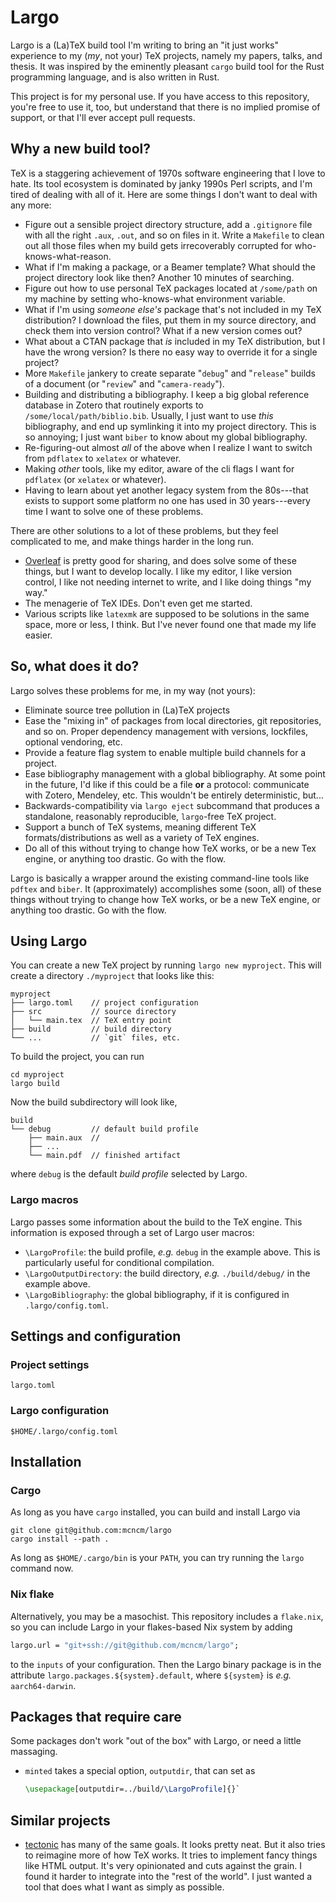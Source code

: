 # Largo

Largo is a (La)TeX build tool I'm writing to bring an "it just works" experience to my (*my*, not your) TeX projects, namely my papers, talks, and thesis. It was inspired by the eminently pleasant `cargo` build tool for the Rust programming language, and is also written in Rust.

This project is for my personal use. If you have access to this repository, you're free to use it, too, but understand that there is no implied promise of support, or that I'll ever accept pull requests.

## Why a new build tool?
TeX is a staggering achievement of 1970s software engineering that I love to hate. Its tool ecosystem is dominated by janky 1990s Perl scripts, and I'm tired of dealing with all of it. Here are some things I don't want to deal with any more:
* Figure out a sensible project directory structure, add a `.gitignore` file with all the right `.aux`, `.out`, and so on files in it. Write a `Makefile` to clean out all those files when my build gets irrecoverably corrupted for who-knows-what-reason.
* What if I'm making a package, or a Beamer template? What should the project directory look like then? Another 10 minutes of searching.
* Figure out how to use personal TeX packages located at `/some/path` on my machine by setting who-knows-what environment variable.
* What if I'm using *someone else's* package that's not included in my TeX distribution? I download the files, put them in my source directory, and check them into version control? What if a new version comes out?
* What about a CTAN package that *is* included in my TeX distribution, but I have the wrong version? Is there no easy way to override it for a single project?
* More `Makefile` jankery to create separate "`debug`" and "`release`" builds of a document (or "`review`" and "`camera-ready`").
* Building and distributing a bibliography. I keep a big global reference database in Zotero that routinely exports to `/some/local/path/biblio.bib`. Usually, I just want to use _this_ bibliography, and end up symlinking it into my project directory. This is so annoying; I just want `biber` to know about my global bibliography.
* Re-figuring-out almost *all* of the above when I realize I want to switch from `pdflatex` to `xelatex` or whatever.
* Making _other_ tools, like my editor, aware of the cli flags I want for `pdflatex` (or `xelatex` or whatever).
* Having to learn about yet another legacy system from the 80s---that exists to support some platform no one has used in 30 years---every time I want to solve one of these problems.

There are other solutions to a lot of these problems, but they feel complicated to me, and make things harder in the long run.
* [Overleaf](https://www.overleaf.com) is pretty good for sharing, and does solve some of these things, but I want to develop locally. I like my editor, I like version control, I like not needing internet to write, and I like doing things "my way."
* The menagerie of TeX IDEs. Don't even get me started.
* Various scripts like `latexmk` are supposed to be solutions in the same space, more or less, I think. But I've never found one that made my life easier.

## So, what does it do?
Largo solves these problems for me, in my way (not yours):
+ Eliminate source tree pollution in (La)TeX projects
+ Ease the "mixing in" of packages from local directories, git repositories, and so on. Proper dependency management with versions, lockfiles, optional vendoring, etc.
+ Provide a feature flag system to enable multiple build channels for a project.
+ Ease bibliography management with a global bibliography. At some point in the future, I'd like if this could be a file **or** a protocol: communicate with Zotero, Mendeley, etc. This wouldn't be entirely deterministic, but...
+ Backwards-compatibility via `largo eject` subcommand that produces a standalone, reasonably reproducible, `largo`-free TeX project.
+ Support a bunch of TeX systems, meaning different TeX formats/distributions as well as a variety of TeX engines.
+ Do all of this without trying to change how TeX works, or be a new Tex engine, or anything too drastic. Go with the flow.

Largo is basically a wrapper around the existing command-line tools like `pdftex` and `biber`. It (approximately) accomplishes some (soon, all) of these things without trying to change how TeX works, or be a new TeX engine, or anything too drastic. Go with the flow.

## Using Largo

You can create a new TeX project by running `largo new myproject`. This will create a directory `./myproject` that looks like this:
```
myproject
├── largo.toml    // project configuration
├── src           // source directory
│   └── main.tex  // TeX entry point
├── build         // build directory
└── ...           // `git` files, etc.
```
To build the project, you can run

``` shell
cd myproject
largo build
```

Now the build subdirectory will look like,

``` shell
build
└── debug         // default build profile
    ├── main.aux  // 
    ├── ...
    └── main.pdf  // finished artifact
```

where `debug` is the default _build profile_ selected by Largo.

### Largo macros
Largo passes some information about the build to the TeX engine. This information is exposed through a set of Largo user macros:

* `\LargoProfile`: the build profile, _e.g._ `debug` in the example above. This is particularly useful for conditional compilation.
* `\LargoOutputDirectory`: the build directory, _e.g._ `./build/debug/` in the example above.
* `\LargoBibliography`: the global bibliography, if it is configured in `.largo/config.toml`.

## Settings and configuration
### Project settings
`largo.toml`
### Largo configuration
`$HOME/.largo/config.toml`

## Installation
### Cargo
As long as you have `cargo` installed, you can build and install Largo via
``` shell
git clone git@github.com:mcncm/largo
cargo install --path .
```
As long as `$HOME/.cargo/bin` is your `PATH`, you can try running the `largo` command now.

### Nix flake
Alternatively, you may be a masochist. This repository includes a `flake.nix`, so you can include Largo in your flakes-based Nix system by adding

``` nix
largo.url = "git+ssh://git@github.com/mcncm/largo";
```

to the `inputs` of your configuration. Then the Largo binary package is in the attribute `largo.packages.${system}.default`, where `${system}` is _e.g._ `aarch64-darwin`.

## Packages that require care
Some packages don't work "out of the box" with Largo, or need a little massaging.
+ `minted` takes a special option, `outputdir`, that can set as 
  ``` tex
  \usepackage[outputdir=../build/\LargoProfile]{}`
  ```

## Similar projects
+ [tectonic](https://tectonic-typesetting.github.io/en-US/) has many of the same goals. It looks pretty neat. But it also tries to reimagine more of how TeX works. It tries to implement fancy things like HTML output. It's very opinionated and cuts against the grain. I found it harder to integrate into the "rest of the world". I just wanted a tool that does what I want as simply as possible.
